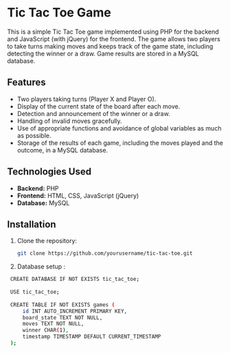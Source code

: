 # Tic Tac Toe Game

This is a simple Tic Tac Toe game implemented using PHP for the backend and JavaScript (with jQuery) for the frontend. The game allows two players to take turns making moves and keeps track of the game state, including detecting the winner or a draw. Game results are stored in a MySQL database.

## Features

- Two players taking turns (Player X and Player O).
- Display of the current state of the board after each move.
- Detection and announcement of the winner or a draw.
- Handling of invalid moves gracefully.
- Use of appropriate functions and avoidance of global variables as much as possible.
- Storage of the results of each game, including the moves played and the outcome, in a MySQL database.

## Technologies Used

- **Backend:** PHP
- **Frontend:** HTML, CSS, JavaScript (jQuery)
- **Database:** MySQL

## Installation

1. Clone the repository:
   ```bash
   git clone https://github.com/yourusername/tic-tac-toe.git
2. Database setup :
  ```bash
   CREATE DATABASE IF NOT EXISTS tic_tac_toe;
   
   USE tic_tac_toe;
   
   CREATE TABLE IF NOT EXISTS games (
       id INT AUTO_INCREMENT PRIMARY KEY,
       board_state TEXT NOT NULL,
       moves TEXT NOT NULL,
       winner CHAR(1),
       timestamp TIMESTAMP DEFAULT CURRENT_TIMESTAMP
   );
